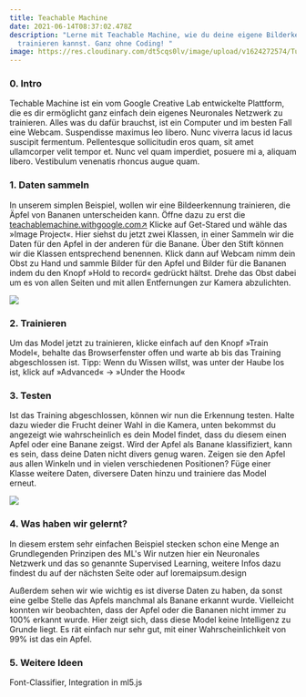 ```yaml
---
title: Teachable Machine
date: 2021-06-14T08:37:02.478Z
description: "Lerne mit Teachable Machine, wie du deine eigene Bilderkennung
  trainieren kannst. Ganz ohne Coding! "
image: https://res.cloudinary.com/dt5cqs0lv/image/upload/v1624272574/Tutorials/header_Image_TM_cfkjd3.png
---
```

### **0. Intro**

Techable Machine ist ein vom Google Creative Lab entwickelte Plattform, die es dir ermöglicht ganz einfach dein eigenes Neuronales Netzwerk zu trainieren. Alles was du dafür brauchst, ist ein Computer und im besten Fall eine Webcam. Suspendisse maximus leo libero. Nunc viverra lacus id lacus suscipit fermentum. Pellentesque sollicitudin eros quam, sit amet ullamcorper velit tempor et. Nunc vel quam imperdiet, posuere mi a, aliquam libero. Vestibulum venenatis rhoncus augue quam.

### **1. Daten sammeln** 

In unserem simplen Beispiel, wollen wir eine Bildeerkennung trainieren, die Äpfel von Bananen unterscheiden kann. Öffne dazu zu erst die [teachablemachine.withgoogle.com↗︎](http://teachablemachine.withgoogle.com) Klicke auf Get-Stared und wähle das »Image Project«. Hier siehst du jetzt zwei Klassen, in einer Sammeln wir die Daten für den Apfel in der anderen für die Banane. Über den Stift können wir die Klassen entsprechend benennen. Klick dann auf Webcam nimm dein Obst zu Hand und sammle Bilder für den Apfel und Bilder für die Bananen indem du den Knopf »Hold to record« gedrückt hältst. Drehe das Obst dabei um es von allen Seiten und mit allen Entfernungen zur Kamera abzulichten.

![](https://res.cloudinary.com/dt5cqs0lv/image/upload/v1623666894/Tutorials/tm_1_cjhlll.png)

### **2. Trainieren**

Um das Model jetzt zu trainieren, klicke einfach auf den Knopf »Train Model«, behalte das Browserfenster offen und warte ab bis das Training abgeschlossen ist. Tipp: Wenn du Wissen willst, was unter der Haube los ist, klick auf »Advanced« → »Under the Hood« 

### **3. Testen** 

Ist das Training abgeschlossen, können wir nun die Erkennung testen. Halte dazu wieder die Frucht deiner Wahl in die Kamera, unten bekommst du angezeigt wie wahrscheinlich es dein Model findet, dass du diesem einen Apfel oder eine Banane zeigst. Wird der Apfel als Banane klassifiziert, kann es sein, dass deine Daten nicht divers genug waren. Zeigen sie den Apfel aus allen Winkeln und in vielen verschiedenen Positionen? Füge einer Klasse weitere Daten, diversere Daten hinzu und trainiere das Model erneut. 

![](https://res.cloudinary.com/dt5cqs0lv/image/upload/v1623666944/Tutorials/tm_2_fce7lj.png)

### **4. Was haben wir gelernt?**

In diesem erstem sehr einfachen Beispiel stecken schon eine Menge an Grundlegenden Prinzipen des ML's Wir nutzen hier ein Neuronales Netzwerk und das so genannte Supervised Learning, weitere Infos dazu findest du auf der nächsten Seite oder auf loremaipsum.design 

Außerdem sehen wir wie wichtig es ist diverse Daten zu haben, da sonst eine gelbe Stelle das Apfels manchmal als Banane erkannt wurde. Vielleicht konnten wir beobachten, dass der Apfel oder die Bananen nicht immer zu 100% erkannt wurde. Hier zeigt sich, dass diese Model keine Intelligenz zu Grunde liegt. Es rät einfach nur sehr gut, mit einer Wahrscheinlichkeit von 99% ist das ein Apfel. 

### **5. Weitere Ideen**

Font-Classifier, Integration in ml5.js